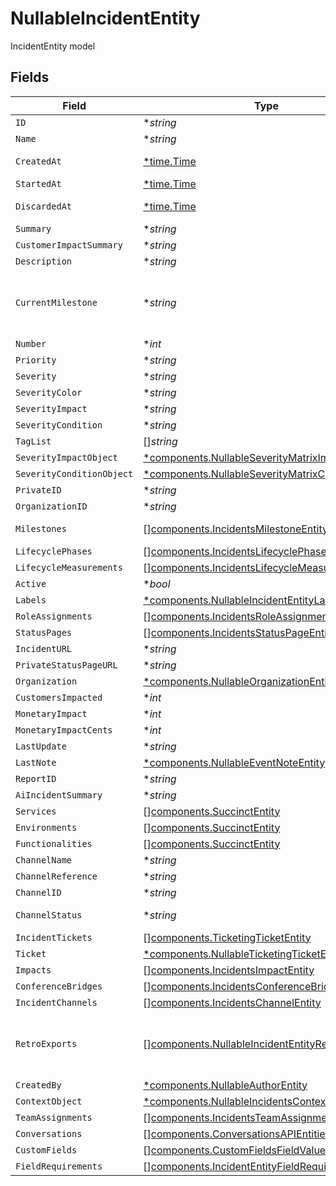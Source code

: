 # NullableIncidentEntity

IncidentEntity model


## Fields

| Field                                                                                                                      | Type                                                                                                                       | Required                                                                                                                   | Description                                                                                                                |
| -------------------------------------------------------------------------------------------------------------------------- | -------------------------------------------------------------------------------------------------------------------------- | -------------------------------------------------------------------------------------------------------------------------- | -------------------------------------------------------------------------------------------------------------------------- |
| `ID`                                                                                                                       | **string*                                                                                                                  | :heavy_minus_sign:                                                                                                         | UUID of the Incident                                                                                                       |
| `Name`                                                                                                                     | **string*                                                                                                                  | :heavy_minus_sign:                                                                                                         | Name of the incident                                                                                                       |
| `CreatedAt`                                                                                                                | [*time.Time](https://pkg.go.dev/time#Time)                                                                                 | :heavy_minus_sign:                                                                                                         | The time the incident was opened                                                                                           |
| `StartedAt`                                                                                                                | [*time.Time](https://pkg.go.dev/time#Time)                                                                                 | :heavy_minus_sign:                                                                                                         | The time the incident started                                                                                              |
| `DiscardedAt`                                                                                                              | [*time.Time](https://pkg.go.dev/time#Time)                                                                                 | :heavy_minus_sign:                                                                                                         | The time the incident was archived                                                                                         |
| `Summary`                                                                                                                  | **string*                                                                                                                  | :heavy_minus_sign:                                                                                                         | N/A                                                                                                                        |
| `CustomerImpactSummary`                                                                                                    | **string*                                                                                                                  | :heavy_minus_sign:                                                                                                         | N/A                                                                                                                        |
| `Description`                                                                                                              | **string*                                                                                                                  | :heavy_minus_sign:                                                                                                         | N/A                                                                                                                        |
| `CurrentMilestone`                                                                                                         | **string*                                                                                                                  | :heavy_minus_sign:                                                                                                         | The type/slug of the current milestone. Will be one of the currently configured milestones for the given incident.         |
| `Number`                                                                                                                   | **int*                                                                                                                     | :heavy_minus_sign:                                                                                                         | Incident number                                                                                                            |
| `Priority`                                                                                                                 | **string*                                                                                                                  | :heavy_minus_sign:                                                                                                         | N/A                                                                                                                        |
| `Severity`                                                                                                                 | **string*                                                                                                                  | :heavy_minus_sign:                                                                                                         | N/A                                                                                                                        |
| `SeverityColor`                                                                                                            | **string*                                                                                                                  | :heavy_minus_sign:                                                                                                         | N/A                                                                                                                        |
| `SeverityImpact`                                                                                                           | **string*                                                                                                                  | :heavy_minus_sign:                                                                                                         | N/A                                                                                                                        |
| `SeverityCondition`                                                                                                        | **string*                                                                                                                  | :heavy_minus_sign:                                                                                                         | N/A                                                                                                                        |
| `TagList`                                                                                                                  | []*string*                                                                                                                 | :heavy_minus_sign:                                                                                                         | N/A                                                                                                                        |
| `SeverityImpactObject`                                                                                                     | [*components.NullableSeverityMatrixImpactEntity](../../models/components/nullableseveritymatriximpactentity.md)            | :heavy_minus_sign:                                                                                                         | N/A                                                                                                                        |
| `SeverityConditionObject`                                                                                                  | [*components.NullableSeverityMatrixConditionEntity](../../models/components/nullableseveritymatrixconditionentity.md)      | :heavy_minus_sign:                                                                                                         | N/A                                                                                                                        |
| `PrivateID`                                                                                                                | **string*                                                                                                                  | :heavy_minus_sign:                                                                                                         | N/A                                                                                                                        |
| `OrganizationID`                                                                                                           | **string*                                                                                                                  | :heavy_minus_sign:                                                                                                         | N/A                                                                                                                        |
| `Milestones`                                                                                                               | [][components.IncidentsMilestoneEntity](../../models/components/incidentsmilestoneentity.md)                               | :heavy_minus_sign:                                                                                                         | DEPRECATED: Please use lifecycle phases instead                                                                            |
| `LifecyclePhases`                                                                                                          | [][components.IncidentsLifecyclePhaseEntity](../../models/components/incidentslifecyclephaseentity.md)                     | :heavy_minus_sign:                                                                                                         | N/A                                                                                                                        |
| `LifecycleMeasurements`                                                                                                    | [][components.IncidentsLifecycleMeasurementEntity](../../models/components/incidentslifecyclemeasuremententity.md)         | :heavy_minus_sign:                                                                                                         | N/A                                                                                                                        |
| `Active`                                                                                                                   | **bool*                                                                                                                    | :heavy_minus_sign:                                                                                                         | N/A                                                                                                                        |
| `Labels`                                                                                                                   | [*components.NullableIncidentEntityLabels](../../models/components/nullableincidententitylabels.md)                        | :heavy_minus_sign:                                                                                                         | A key/value of labels                                                                                                      |
| `RoleAssignments`                                                                                                          | [][components.IncidentsRoleAssignmentEntity](../../models/components/incidentsroleassignmententity.md)                     | :heavy_minus_sign:                                                                                                         | N/A                                                                                                                        |
| `StatusPages`                                                                                                              | [][components.IncidentsStatusPageEntity](../../models/components/incidentsstatuspageentity.md)                             | :heavy_minus_sign:                                                                                                         | N/A                                                                                                                        |
| `IncidentURL`                                                                                                              | **string*                                                                                                                  | :heavy_minus_sign:                                                                                                         | N/A                                                                                                                        |
| `PrivateStatusPageURL`                                                                                                     | **string*                                                                                                                  | :heavy_minus_sign:                                                                                                         | N/A                                                                                                                        |
| `Organization`                                                                                                             | [*components.NullableOrganizationEntity](../../models/components/nullableorganizationentity.md)                            | :heavy_minus_sign:                                                                                                         | N/A                                                                                                                        |
| `CustomersImpacted`                                                                                                        | **int*                                                                                                                     | :heavy_minus_sign:                                                                                                         | N/A                                                                                                                        |
| `MonetaryImpact`                                                                                                           | **int*                                                                                                                     | :heavy_minus_sign:                                                                                                         | N/A                                                                                                                        |
| `MonetaryImpactCents`                                                                                                      | **int*                                                                                                                     | :heavy_minus_sign:                                                                                                         | N/A                                                                                                                        |
| `LastUpdate`                                                                                                               | **string*                                                                                                                  | :heavy_minus_sign:                                                                                                         | N/A                                                                                                                        |
| `LastNote`                                                                                                                 | [*components.NullableEventNoteEntity](../../models/components/nullableeventnoteentity.md)                                  | :heavy_minus_sign:                                                                                                         | N/A                                                                                                                        |
| `ReportID`                                                                                                                 | **string*                                                                                                                  | :heavy_minus_sign:                                                                                                         | N/A                                                                                                                        |
| `AiIncidentSummary`                                                                                                        | **string*                                                                                                                  | :heavy_minus_sign:                                                                                                         | N/A                                                                                                                        |
| `Services`                                                                                                                 | [][components.SuccinctEntity](../../models/components/succinctentity.md)                                                   | :heavy_minus_sign:                                                                                                         | N/A                                                                                                                        |
| `Environments`                                                                                                             | [][components.SuccinctEntity](../../models/components/succinctentity.md)                                                   | :heavy_minus_sign:                                                                                                         | N/A                                                                                                                        |
| `Functionalities`                                                                                                          | [][components.SuccinctEntity](../../models/components/succinctentity.md)                                                   | :heavy_minus_sign:                                                                                                         | N/A                                                                                                                        |
| `ChannelName`                                                                                                              | **string*                                                                                                                  | :heavy_minus_sign:                                                                                                         | N/A                                                                                                                        |
| `ChannelReference`                                                                                                         | **string*                                                                                                                  | :heavy_minus_sign:                                                                                                         | N/A                                                                                                                        |
| `ChannelID`                                                                                                                | **string*                                                                                                                  | :heavy_minus_sign:                                                                                                         | N/A                                                                                                                        |
| `ChannelStatus`                                                                                                            | **string*                                                                                                                  | :heavy_minus_sign:                                                                                                         | inoperative: 0, operational: 1, archived: 2                                                                                |
| `IncidentTickets`                                                                                                          | [][components.TicketingTicketEntity](../../models/components/ticketingticketentity.md)                                     | :heavy_minus_sign:                                                                                                         | N/A                                                                                                                        |
| `Ticket`                                                                                                                   | [*components.NullableTicketingTicketEntity](../../models/components/nullableticketingticketentity.md)                      | :heavy_minus_sign:                                                                                                         | N/A                                                                                                                        |
| `Impacts`                                                                                                                  | [][components.IncidentsImpactEntity](../../models/components/incidentsimpactentity.md)                                     | :heavy_minus_sign:                                                                                                         | N/A                                                                                                                        |
| `ConferenceBridges`                                                                                                        | [][components.IncidentsConferenceBridgeEntity](../../models/components/incidentsconferencebridgeentity.md)                 | :heavy_minus_sign:                                                                                                         | N/A                                                                                                                        |
| `IncidentChannels`                                                                                                         | [][components.IncidentsChannelEntity](../../models/components/incidentschannelentity.md)                                   | :heavy_minus_sign:                                                                                                         | N/A                                                                                                                        |
| `RetroExports`                                                                                                             | [][components.NullableIncidentEntityRetroExport](../../models/components/nullableincidententityretroexport.md)             | :heavy_minus_sign:                                                                                                         | A list of objects attached to this item. Can be one of: LinkEntity, CustomerSupportIssueEntity, or GenericAttachmentEntity |
| `CreatedBy`                                                                                                                | [*components.NullableAuthorEntity](../../models/components/nullableauthorentity.md)                                        | :heavy_minus_sign:                                                                                                         | N/A                                                                                                                        |
| `ContextObject`                                                                                                            | [*components.NullableIncidentsContextObjectEntity](../../models/components/nullableincidentscontextobjectentity.md)        | :heavy_minus_sign:                                                                                                         | N/A                                                                                                                        |
| `TeamAssignments`                                                                                                          | [][components.IncidentsTeamAssignmentEntityLite](../../models/components/incidentsteamassignmententitylite.md)             | :heavy_minus_sign:                                                                                                         | N/A                                                                                                                        |
| `Conversations`                                                                                                            | [][components.ConversationsAPIEntitiesReference](../../models/components/conversationsapientitiesreference.md)             | :heavy_minus_sign:                                                                                                         | N/A                                                                                                                        |
| `CustomFields`                                                                                                             | [][components.CustomFieldsFieldValue](../../models/components/customfieldsfieldvalue.md)                                   | :heavy_minus_sign:                                                                                                         | N/A                                                                                                                        |
| `FieldRequirements`                                                                                                        | [][components.IncidentEntityFieldRequirementEntity](../../models/components/incidententityfieldrequiremententity.md)       | :heavy_minus_sign:                                                                                                         | N/A                                                                                                                        |